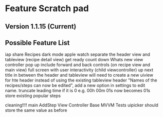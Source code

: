 #  Feature Scratch pad

## Version 1.1.15 (Current)



## Possible Feature List
iap
share Recipes
dark mode
apple watch
separate the header view and tableview (recipe detail view)
get ready count down
Whats new view controller pop up
include forward and back controls (on recipe view and main view)
full screen with user interactivity (child viewcontroller)
up next title in between the header and tableview will need to create a new uiview for hte header instead of using the existing tableview header
"Names of the recipes/steps can now be edited", add a new option in settings to edit name.
truncate leading time if it is 0 e.g. 00h 00m 01s now becomes 01s 
store existing popular steps

cleaning!!!!
main
AddStep View Controller Base
MVVM
Tests
uipicker should store the same value as before
